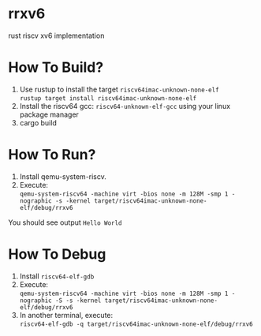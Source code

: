 rrxv6
=====

rust riscv xv6 implementation

# How To Build?
1. Use rustup to install the target `riscv64imac-unknown-none-elf`  
`rustup target install riscv64imac-unknown-none-elf`
2. Install the riscv64 gcc: `riscv64-unknown-elf-gcc` using your linux package manager 
3. cargo build

# How To Run?
1. Install qemu-system-riscv.
2. Execute:  
`qemu-system-riscv64 -machine virt -bios none -m 128M -smp 1 -nographic
-s -kernel target/riscv64imac-unknown-none-elf/debug/rrxv6`

You should see output `Hello World`

# How To Debug
1. Install `riscv64-elf-gdb`
2. Execute:  
`qemu-system-riscv64 -machine virt -bios none -m 128M -smp 1 -nographic
-S -s -kernel target/riscv64imac-unknown-none-elf/debug/rrxv6`
3. In another terminal, execute:  
`riscv64-elf-gdb -q target/riscv64imac-unknown-none-elf/debug/rrxv6`
